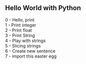 ## Hello World with Python <br />
0 - Hello, print <br />
1 - Print integer <br />
2 - Print float <br />
3 - Print String <br />
4 - Play with strings <br />
5 - Slicing strings <br />
6 - Create new sentence <br />
7 - import this easter egg <br />
